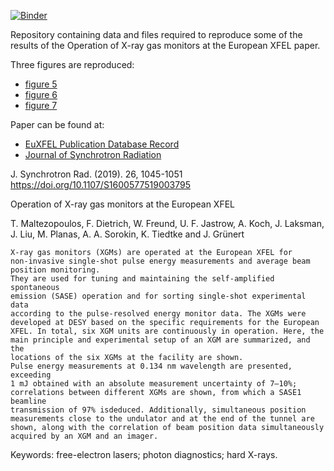 [![Binder](https://mybinder.org/badge_logo.svg)](https://mybinder.org/v2/gh/European-XFEL-examples/jsr-operation-xgm-euxfel-paper/dev)

Repository containing data and files required to reproduce some of the
results of the Operation of X-ray gas monitors at the European XFEL paper.

Three figures are reproduced:

 - [figure 5](./notebooks/figure_5.ipynb)
 - [figure 6](./notebooks/figure_6.ipynb)
 - [figure 7](./notebooks/figure_8.ipynb)

Paper can be found at:

 - [EuXFEL Publication Database Record](https://xfel.tind.io/record/1978?ln=en)
 - [Journal of Synchrotron Radiation](http://scripts.iucr.org/cgi-bin/paper?S1600577519003795)

J. Synchrotron Rad. (2019). 26, 1045-1051
https://doi.org/10.1107/S1600577519003795

Operation of X-ray gas monitors at the European XFEL

T. Maltezopoulos, F. Dietrich, W. Freund, U. F. Jastrow, A. Koch,
J. Laksman, J. Liu, M. Planas, A. A. Sorokin, K. Tiedtke and J. Grünert

    X-ray gas monitors (XGMs) are operated at the European XFEL for
    non-invasive single-shot pulse energy measurements and average beam
    position monitoring.
    They are used for tuning and maintaining the self-amplified spontaneous
    emission (SASE) operation and for sorting single-shot experimental data
    according to the pulse-resolved energy monitor data. The XGMs were
    developed at DESY based on the specific requirements for the European
    XFEL. In total, six XGM units are continuously in operation. Here, the
    main principle and experimental setup of an XGM are summarized, and the
    locations of the six XGMs at the facility are shown.
    Pulse energy measurements at 0.134 nm wavelength are presented, exceeding
    1 mJ obtained with an absolute measurement uncertainty of 7–10%;
    correlations between different XGMs are shown, from which a SASE1 beamline
    transmission of 97% isdeduced. Additionally, simultaneous position
    measurements close to the undulator and at the end of the tunnel are
    shown, along with the correlation of beam position data simultaneously
    acquired by an XGM and an imager.

Keywords: free-electron lasers; photon diagnostics; hard X-rays.
